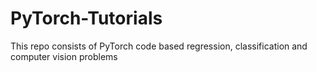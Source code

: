 # PyTorch-Tutorials
This repo consists of PyTorch code based regression, classification and computer vision problems
